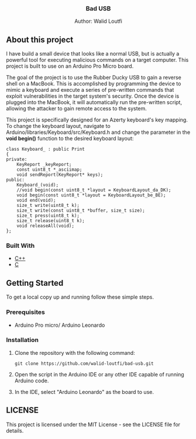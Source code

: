 <br />
<div align="center">
<h3 align="center">Bad USB</h3>
<p>Author: Walid Loutfi</p>
</div>

<!-- ABOUT THE PROJECT -->

## About this project
I have build a small device that looks like a normal USB, but is actually a powerful tool for executing malicious commands on a target computer. This project is built to use on an Arduino Pro Micro board.

The goal of the project is to use the Rubber Ducky USB to gain a reverse shell on a MacBook. This is accomplished by programming the device to mimic a keyboard and execute a series of pre-written commands that exploit vulnerabilities in the target system's security. Once the device is plugged into the MacBook, it will automatically run the pre-written script, allowing the attacker to gain remote access to the system. 

This project is specifically designed for an Azerty keyboard's key mapping. To change the keyboard layout, navigate to Arduino/libraries/Keyboard/src/Keyboard.h and change the parameter in the **void begin()** function to the desired keyboard layout:
```console
class Keyboard_ : public Print
{
private:
    KeyReport _keyReport;
    const uint8_t *_asciimap;
    void sendReport(KeyReport* keys);
public:
    Keyboard_(void);
    //void begin(const uint8_t *layout = KeyboardLayout_da_DK);
    void begin(const uint8_t *layout = KeyboardLayout_be_BE);
    void end(void);
    size_t write(uint8_t k);
    size_t write(const uint8_t *buffer, size_t size);
    size_t press(uint8_t k);
    size_t release(uint8_t k);
    void releaseAll(void);
};
```

### Built With
* [C++](https://en.cppreference.com/w/)
* [C](https://www.gnu.org/software/gnu-c-manual/gnu-c-manual.html) 

<!-- GETTING STARTED -->
## Getting Started

To get a local copy up and running follow these simple steps.

### Prerequisites
* Arduino Pro micro/ Arduino Leonardo

### Installation
1. Clone the repository with the following command:
   ```console
   git clone https://github.com/walid-loutfi/bad-usb.git
   ```
   
2. Open the script in the Arduino IDE or any other IDE capable of running Arduino code.

3. In the IDE, select "Arduino Leonardo" as the board to use.

<!-- LICENSE -->
## LICENSE
This project is licensed under the MIT License - see the LICENSE file for details.